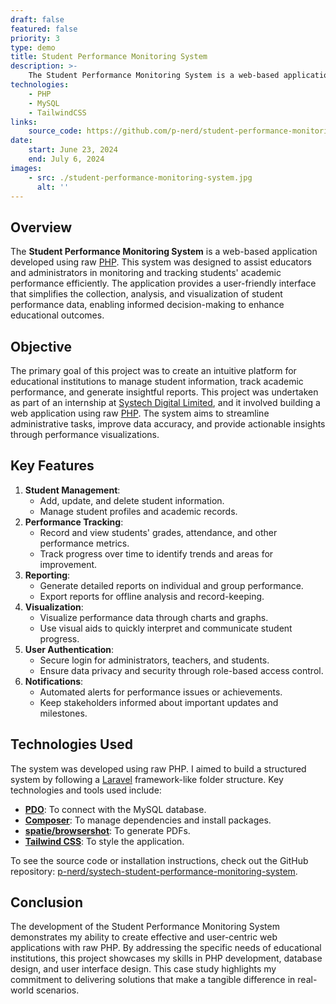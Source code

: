 ```yaml
---
draft: false
featured: false
priority: 3
type: demo
title: Student Performance Monitoring System
description: >-
    The Student Performance Monitoring System is a web-based application built with raw PHP.
technologies:
    - PHP
    - MySQL
    - TailwindCSS
links:
    source_code: https://github.com/p-nerd/student-performance-monitoring-system
date:
    start: June 23, 2024
    end: July 6, 2024
images:
    - src: ./student-performance-monitoring-system.jpg
      alt: ''
---
```


## Overview

The **Student Performance Monitoring System** is a web-based application developed using raw [PHP](https://php.net). This system was designed to assist educators and administrators in monitoring and tracking students' academic performance efficiently. The application provides a user-friendly interface that simplifies the collection, analysis, and visualization of student performance data, enabling informed decision-making to enhance educational outcomes.

## Objective

The primary goal of this project was to create an intuitive platform for educational institutions to manage student information, track academic performance, and generate insightful reports. This project was undertaken as part of an internship at [Systech Digital Limited](https://systechdigital.com), and it involved building a web application using raw [PHP](https://php.net). The system aims to streamline administrative tasks, improve data accuracy, and provide actionable insights through performance visualizations.

## Key Features

1. **Student Management**:
    - Add, update, and delete student information.
    - Manage student profiles and academic records.
2. **Performance Tracking**:
    - Record and view students' grades, attendance, and other performance metrics.
    - Track progress over time to identify trends and areas for improvement.
3. **Reporting**:
    - Generate detailed reports on individual and group performance.
    - Export reports for offline analysis and record-keeping.
4. **Visualization**:
    - Visualize performance data through charts and graphs.
    - Use visual aids to quickly interpret and communicate student progress.
5. **User Authentication**:
    - Secure login for administrators, teachers, and students.
    - Ensure data privacy and security through role-based access control.
6. **Notifications**:
    - Automated alerts for performance issues or achievements.
    - Keep stakeholders informed about important updates and milestones.

## Technologies Used

The system was developed using raw PHP. I aimed to build a structured system by following a [Laravel](https://laravel.com) framework-like folder structure. Key technologies and tools used include:

-   [**PDO**](https://www.php.net/manual/en/book.pdo.php): To connect with the MySQL database.
-   [**Composer**](https://getcomposer.org): To manage dependencies and install packages.
-   [**spatie/browsershot**](https://github.com/spatie/browsershot): To generate PDFs.
-   [**Tailwind CSS**](https://tailwindcss.com): To style the application.

To see the source code or installation instructions, check out the GitHub repository: [p-nerd/systech-student-performance-monitoring-system](https://github.com/p-nerd/systech-student-performance-monitoring-system).

## Conclusion

The development of the Student Performance Monitoring System demonstrates my ability to create effective and user-centric web applications with raw PHP. By addressing the specific needs of educational institutions, this project showcases my skills in PHP development, database design, and user interface design. This case study highlights my commitment to delivering solutions that make a tangible difference in real-world scenarios.
